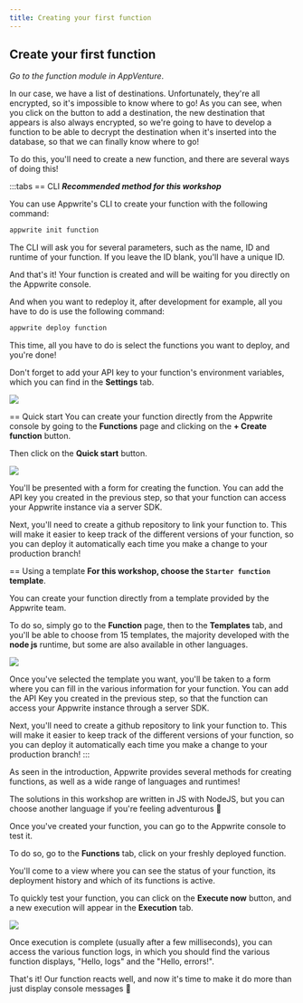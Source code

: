 ```yaml
---
title: Creating your first function
---
```


<Hero
title="Let's create our own function"
image="/assets/workshop/functions/create.jpg"
description="Once we've arrived in the clouds, all we have to do is choose from the multitude of possibilities to create our function ... Which language to choose? Which creation method to use? Let's explore all that"
/>

## Create your first function

_Go to the function module in AppVenture_.

In our case, we have a list of destinations. Unfortunately, they're all encrypted, so it's impossible to know where to go!
As you can see, when you click on the button to add a destination, the new destination that appears is also always encrypted, so we're going to have to develop a function to be able to decrypt the destination when it's inserted into the database, so that we can finally know where to go!

To do this, you'll need to create a new function, and there are several ways of doing this!

:::tabs
== CLI
**_Recommended method for this workshop_**

You can use Appwrite's CLI to create your function with the following command:

```bash
appwrite init function
```

The CLI will ask you for several parameters, such as the name, ID and runtime of your function. If you leave the ID blank, you'll have a unique ID.

And that's it! Your function is created and will be waiting for you directly on the Appwrite console.

And when you want to redeploy it, after development for example, all you have to do is use the following command:

```bash
appwrite deploy function
```

This time, all you have to do is select the functions you want to deploy, and you're done!

Don't forget to add your API key to your function's environment variables, which you can find in the **Settings** tab.

<Image src="/assets/workshop/functions/envVariable.png" imageAlt="Setting environment variables in the Appwrite console" withoutShadow />

== Quick start
You can create your function directly from the Appwrite console by going to the **Functions** page and clicking on the **+ Create function** button.

Then click on the **Quick start** button.

<Image src="/assets/workshop/functions/quickStart.png" imageAlt="Create function form" withoutShadow />

You'll be presented with a form for creating the function.
You can add the API key you created in the previous step, so that your function can access your Appwrite instance via a server SDK.

Next, you'll need to create a github repository to link your function to. This will make it easier to keep track of the different versions of your function, so you can deploy it automatically each time you make a change to your production branch!

== Using a template
**For this workshop, choose the `Starter function` template**.

You can create your function directly from a template provided by the Appwrite team.

To do so, simply go to the **Function** page, then to the **Templates** tab, and you'll be able to choose from 15 templates, the majority developed with the **node js** runtime, but some are also available in other languages.

<Image src="/assets/workshop/functions/quickStart.png" imageAlt="Function creation form" withoutShadow />

Once you've selected the template you want, you'll be taken to a form where you can fill in the various information for your function.
You can add the API Key you created in the previous step, so that the function can access your Appwrite instance through a server SDK.

Next, you'll need to create a github repository to link your function to. This will make it easier to keep track of the different versions of your function, so you can deploy it automatically each time you make a change to your production branch!
:::

As seen in the introduction, Appwrite provides several methods for creating functions, as well as a wide range of languages and runtimes!

The solutions in this workshop are written in JS with NodeJS, but you can choose another language if you're feeling adventurous 🥷

Once you've created your function, you can go to the Appwrite console to test it.

To do so, go to the **Functions** tab, click on your freshly deployed function.

You'll come to a view where you can see the status of your function, its deployment history and which of its functions is active.

To quickly test your function, you can click on the **Execute now** button, and a new execution will appear in the **Execution** tab.

<Image src="/assets/workshop/functions/execution.png" imageAlt="Execution tab in Appwrite Functions module" />

Once execution is complete (usually after a few milliseconds), you can access the various function logs, in which you should find the various function displays, "Hello, logs" and the "Hello, errors!".

That's it! Our function reacts well, and now it's time to make it do more than just display console messages 🤩
